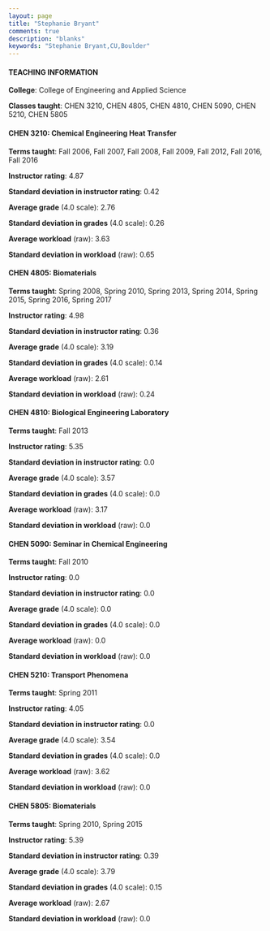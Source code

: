 ```yaml
---
layout: page
title: "Stephanie Bryant" 
comments: true
description: "blanks"
keywords: "Stephanie Bryant,CU,Boulder"
---
```

<head>
<script src="https://ajax.googleapis.com/ajax/libs/jquery/2.1.3/jquery.min.js"></script>
<script src="https://dl.dropboxusercontent.com/s/pc42nxpaw1ea4o9/highcharts.js?dl=0"></script>
<!-- <script src="../assets/js/highcharts.js"></script> -->
<style type="text/css">@font-face {
	font-family: "Bebas Neue";
	src: url(https://www.filehosting.org/file/details/544349/BebasNeue Regular.otf) format("opentype");
	}
	h1.Bebas { 
		font-family: "Bebas Neue", Verdana, Tahoma;
	}
</style>
</head>
	   
#### TEACHING INFORMATION

**College**: College of Engineering and Applied Science

**Classes taught**: CHEN 3210, CHEN 4805, CHEN 4810, CHEN 5090, CHEN 5210, CHEN 5805

#### CHEN 3210: Chemical Engineering Heat Transfer

**Terms taught**: Fall 2006, Fall 2007, Fall 2008, Fall 2009, Fall 2012, Fall 2016, Fall 2016

**Instructor rating**: 4.87

**Standard deviation in instructor rating**: 0.42

**Average grade** (4.0 scale): 2.76

**Standard deviation in grades** (4.0 scale): 0.26

**Average workload** (raw): 3.63

**Standard deviation in workload** (raw): 0.65

#### CHEN 4805: Biomaterials

**Terms taught**: Spring 2008, Spring 2010, Spring 2013, Spring 2014, Spring 2015, Spring 2016, Spring 2017

**Instructor rating**: 4.98

**Standard deviation in instructor rating**: 0.36

**Average grade** (4.0 scale): 3.19

**Standard deviation in grades** (4.0 scale): 0.14

**Average workload** (raw): 2.61

**Standard deviation in workload** (raw): 0.24

#### CHEN 4810: Biological Engineering Laboratory

**Terms taught**: Fall 2013

**Instructor rating**: 5.35

**Standard deviation in instructor rating**: 0.0

**Average grade** (4.0 scale): 3.57

**Standard deviation in grades** (4.0 scale): 0.0

**Average workload** (raw): 3.17

**Standard deviation in workload** (raw): 0.0

#### CHEN 5090: Seminar in Chemical Engineering

**Terms taught**: Fall 2010

**Instructor rating**: 0.0

**Standard deviation in instructor rating**: 0.0

**Average grade** (4.0 scale): 0.0

**Standard deviation in grades** (4.0 scale): 0.0

**Average workload** (raw): 0.0

**Standard deviation in workload** (raw): 0.0

#### CHEN 5210: Transport Phenomena

**Terms taught**: Spring 2011

**Instructor rating**: 4.05

**Standard deviation in instructor rating**: 0.0

**Average grade** (4.0 scale): 3.54

**Standard deviation in grades** (4.0 scale): 0.0

**Average workload** (raw): 3.62

**Standard deviation in workload** (raw): 0.0

#### CHEN 5805: Biomaterials

**Terms taught**: Spring 2010, Spring 2015

**Instructor rating**: 5.39

**Standard deviation in instructor rating**: 0.39

**Average grade** (4.0 scale): 3.79

**Standard deviation in grades** (4.0 scale): 0.15

**Average workload** (raw): 2.67

**Standard deviation in workload** (raw): 0.0

